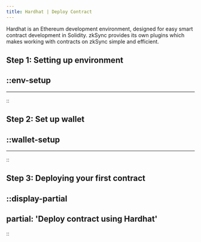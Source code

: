 ```yaml
---
title: Hardhat | Deploy Contract
---
```


Hardhat is an Ethereum development environment, designed for easy smart contract development in Solidity. zkSync provides its own plugins which makes working with contracts on zkSync simple and efficient. 

## Step 1: Setting up environment 
::env-setup
---

---
::

## Step 2: Set up wallet
::wallet-setup
---

---
::

## Step 3: Deploying your first contract
::display-partial
---
partial: 'Deploy contract using Hardhat'
---
::
